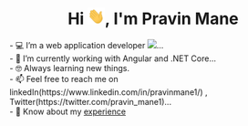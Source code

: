 <h1 align="center">Hi <img src="./resources/hi.gif" width="30px">, I'm Pravin Mane</h1>
- 💻 I’m a web application developer <img src=".resources/developer.gif">...<br>
- 🔭 I’m currently working with Angular and .NET Core...<br>
- 🤓 Always learning new things.<br>
- 📫 Feel free to reach me on linkedIn(https://www.linkedin.com/in/pravinmane1/) ,
                 Twitter(https://twitter.com/pravin_mane1)...<br>
- 📄 Know about my <a href="./Hi.gif" target="blank">experience</a><br>

<!---
pravinmane1/pravinmane1 is a ✨ special ✨ repository because its `README.md` (this file) appears on your GitHub profile.
You can click the Preview link to take a look at your changes.
--->
